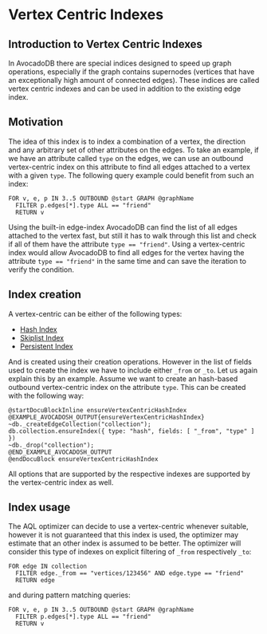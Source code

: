 Vertex Centric Indexes
======================

Introduction to Vertex Centric Indexes
--------------------------------------

In AvocadoDB there are special indices designed to speed up graph operations,
especially if the graph contains supernodes (vertices that have an exceptionally
high amount of connected edges).
These indices are called vertex centric indexes and can be used in addition
to the existing edge index.

Motivation
----------

The idea of this index is to index a combination of a vertex, the direction and any arbitrary
set of other attributes on the edges.
To take an example, if we have an attribute called `type` on the edges, we can use an outbound
vertex-centric index on this attribute to find all edges attached to a vertex with a given `type`.
The following query example could benefit from such an index:

    FOR v, e, p IN 3..5 OUTBOUND @start GRAPH @graphName
      FILTER p.edges[*].type ALL == "friend"
      RETURN v

Using the built-in edge-index AvocadoDB can find the list of all edges attached to the vertex fast,
but still it has to walk through this list and check if all of them have the attribute `type == "friend"`.
Using a vertex-centric index would allow AvocadoDB to find all edges for the vertex having the attribute `type == "friend"`
in the same time and can save the iteration to verify the condition.

Index creation
--------------

A vertex-centric can be either of the following types:

* [Hash Index](Hash.md)
* [Skiplist Index](Skiplist.md)
* [Persistent Index](Persistent.md)

And is created using their creation operations.
However in the list of fields used to create the index we have to include either `_from` or `_to`.
Let us again explain this by an example.
Assume we want to create an hash-based outbound vertex-centric index on the attribute `type`.
This can be created with the following way:

    @startDocuBlockInline ensureVertexCentricHashIndex
    @EXAMPLE_AVOCADOSH_OUTPUT{ensureVertexCentricHashIndex}
    ~db._createEdgeCollection("collection");
    db.collection.ensureIndex({ type: "hash", fields: [ "_from", "type" ] })
    ~db._drop("collection");
    @END_EXAMPLE_AVOCADOSH_OUTPUT
    @endDocuBlock ensureVertexCentricHashIndex

All options that are supported by the respective indexes are supported by the vertex-centric index as well.

Index usage
-----------

The AQL optimizer can decide to use a vertex-centric whenever suitable, however it is not guaranteed that this
index is used, the optimizer may estimate that an other index is assumed to be better.
The optimizer will consider this type of indexes on explicit filtering of `_from` respectively `_to`:

    FOR edge IN collection
      FILTER edge._from == "vertices/123456" AND edge.type == "friend"
      RETURN edge

and during pattern matching queries:

    FOR v, e, p IN 3..5 OUTBOUND @start GRAPH @graphName
      FILTER p.edges[*].type ALL == "friend"
      RETURN v
